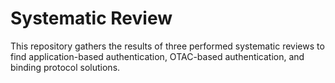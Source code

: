# Systematic Review
This repository gathers the results of three performed systematic reviews to find application-based authentication, OTAC-based authentication, and binding protocol solutions.
